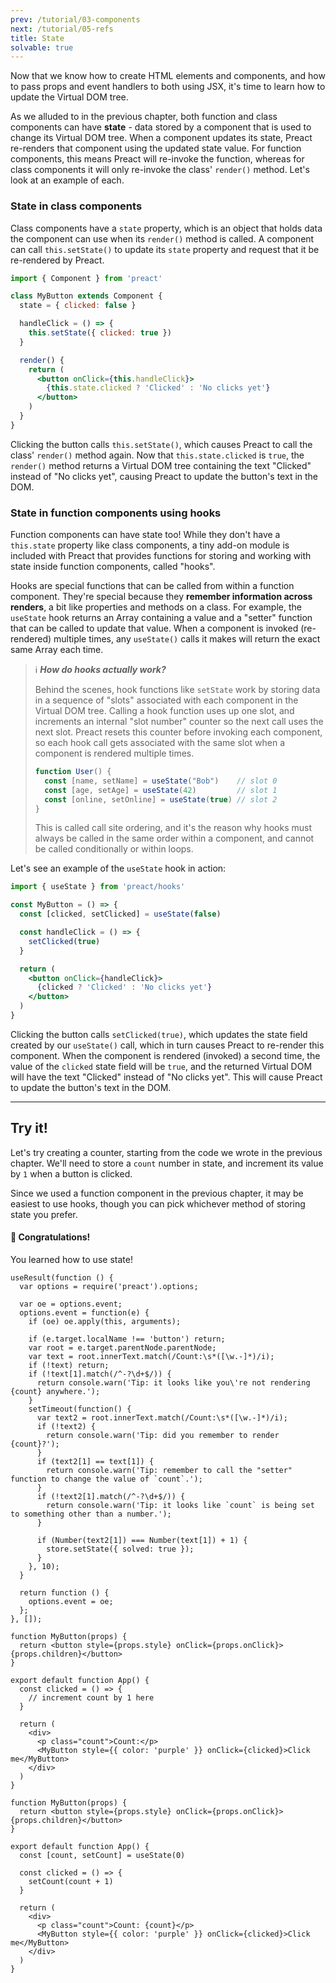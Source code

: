 ```yaml
---
prev: /tutorial/03-components
next: /tutorial/05-refs
title: State
solvable: true
---
```


Now that we know how to create HTML elements and components, and how to
pass props and event handlers to both using JSX, it's time to learn how
to update the Virtual DOM tree.

As we alluded to in the previous chapter, both function and class components
can have **state** - data stored by a component that is used to change
its Virtual DOM tree. When a component updates its state, Preact re-renders
that component using the updated state value. For function components, this
means Preact will re-invoke the function, whereas for class components it
will only re-invoke the class' `render()` method. Let's look at an example
of each.

### State in class components

Class components have a `state` property, which is an object that holds
data the component can use when its `render()` method is called. A component
can call `this.setState()` to update its `state` property and request that
it be re-rendered by Preact.

```jsx
import { Component } from 'preact'

class MyButton extends Component {
  state = { clicked: false }

  handleClick = () => {
    this.setState({ clicked: true })
  }

  render() {
    return (
      <button onClick={this.handleClick}>
        {this.state.clicked ? 'Clicked' : 'No clicks yet'}
      </button>
    )
  }
}
```

Clicking the button calls `this.setState()`, which causes Preact to
call the class' `render()` method again. Now that `this.state.clicked`
is `true`, the `render()` method returns a Virtual DOM tree containing
the text "Clicked" instead of "No clicks yet", causing Preact to update
the button's text in the DOM.


### State in function components using hooks

Function components can have state too! While they don't have a
`this.state` property like class components, a tiny add-on module
is included with Preact that provides functions for storing
and working with state inside function components, called "hooks".

Hooks are special functions that can be called from within a function
component. They're special because they **remember information across
renders**, a bit like properties and methods on a class. For example,
the `useState` hook returns an Array containing a value and a "setter"
function that can be called to update that value. When a component is
invoked (re-rendered) multiple times, any `useState()` calls it makes
will return the exact same Array each time.

> ℹ️ **_How do hooks actually work?_**
>
> Behind the scenes, hook functions like `setState` work by storing
> data in a sequence of "slots" associated with each component
> in the Virtual DOM tree. Calling a hook function uses up one slot,
> and increments an internal "slot number" counter so the next call
> uses the next slot. Preact resets this counter before invoking each
> component, so each hook call gets associated with the same slot when
> a component is rendered multiple times.
>
> ```js
> function User() {
>   const [name, setName] = useState("Bob")    // slot 0
>   const [age, setAge] = useState(42)         // slot 1
>   const [online, setOnline] = useState(true) // slot 2
> }
> ```
>
> This is called call site ordering, and it's the reason why hooks must
> always be called in the same order within a component, and cannot be
> called conditionally or within loops.

Let's see an example of the `useState` hook in action:

```jsx
import { useState } from 'preact/hooks'

const MyButton = () => {
  const [clicked, setClicked] = useState(false)

  const handleClick = () => {
    setClicked(true)
  }

  return (
    <button onClick={handleClick}>
      {clicked ? 'Clicked' : 'No clicks yet'}
    </button>
  )
}
```

Clicking the button calls `setClicked(true)`, which updates the state field
created by our `useState()` call, which in turn causes Preact to re-render
this component. When the component is rendered (invoked) a second time,
the value of the `clicked` state field will be `true`, and the returned
Virtual DOM will have the text "Clicked" instead of "No clicks yet".
This will cause Preact to update the button's text in the DOM.


---

## Try it!

Let's try creating a counter, starting from the code we wrote in the previous
chapter. We'll need to store a `count` number in state, and increment its value
by `1` when a button is clicked.

Since we used a function component in the previous chapter, it may be easiest to
use hooks, though you can pick whichever method of storing state you prefer.


<solution>
  <h4>🎉 Congratulations!</h4>
  <p>You learned how to use state!</p>
</solution>


```js:setup
useResult(function () {
  var options = require('preact').options;

  var oe = options.event;
  options.event = function(e) {
    if (oe) oe.apply(this, arguments);

    if (e.target.localName !== 'button') return;
    var root = e.target.parentNode.parentNode;
    var text = root.innerText.match(/Count:\s*([\w.-]*)/i);
    if (!text) return;
    if (!text[1].match(/^-?\d+$/)) {
      return console.warn('Tip: it looks like you\'re not rendering {count} anywhere.');
    }
    setTimeout(function() {
      var text2 = root.innerText.match(/Count:\s*([\w.-]*)/i);
      if (!text2) {
        return console.warn('Tip: did you remember to render {count}?');
      }
      if (text2[1] == text[1]) {
        return console.warn('Tip: remember to call the "setter" function to change the value of `count`.');
      }
      if (!text2[1].match(/^-?\d+$/)) {
        return console.warn('Tip: it looks like `count` is being set to something other than a number.');
      }

      if (Number(text2[1]) === Number(text[1]) + 1) {
        store.setState({ solved: true });
      }
    }, 10);
  }

  return function () {
    options.event = oe;
  };
}, []);
```


```jsx:repl-initial
function MyButton(props) {
  return <button style={props.style} onClick={props.onClick}>{props.children}</button>
}

export default function App() {
  const clicked = () => {
    // increment count by 1 here
  }

  return (
    <div>
      <p class="count">Count:</p>
      <MyButton style={{ color: 'purple' }} onClick={clicked}>Click me</MyButton>
    </div>
  )
}
```

```jsx:repl-final
function MyButton(props) {
  return <button style={props.style} onClick={props.onClick}>{props.children}</button>
}

export default function App() {
  const [count, setCount] = useState(0)

  const clicked = () => {
    setCount(count + 1)
  }

  return (
    <div>
      <p class="count">Count: {count}</p>
      <MyButton style={{ color: 'purple' }} onClick={clicked}>Click me</MyButton>
    </div>
  )
}
```

[ternary]: https://developer.mozilla.org/en-US/docs/Web/JavaScript/Reference/Operators/Conditional_Operator
[lifecycle methods]: /guide/v10/components#lifecycle-methods
